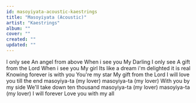 ```yaml
---
id: masoyiyata-acoustic-kaestrings
title: "Masoyiyata (Acoustic)"
artist: "Kaestrings"
album: ""
cover: ""
created: ""
updated: ""
---
```


I only see
An angel from above
When i see you
My Darling
I only see
A gift from the Lord
When i see you
My girl
Its like a dream
i'm delighted it is real
Knowing forever is with you
You're my star
My gift from the Lord
I will love you till the end
masoyiya-ta (my lover)
masoyiya-ta (my lover)
With you by my side
We'll take down ten thousand
masoyiya-ta (my lover)
masoyiya-ta (my lover)
I will forever
Love you with my all